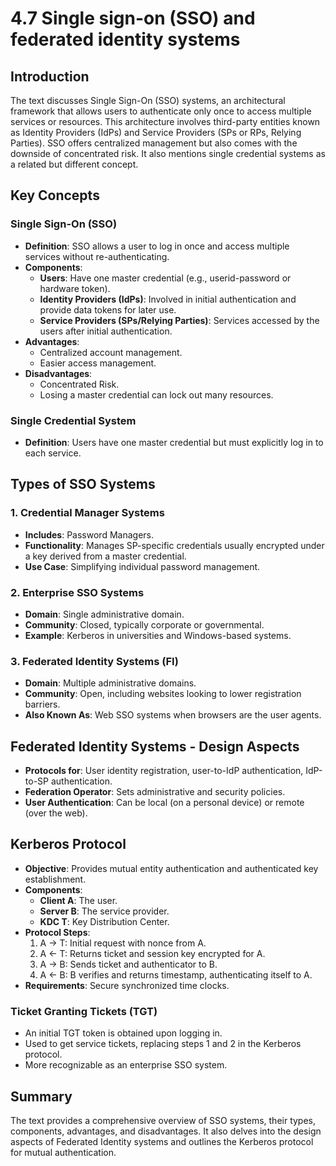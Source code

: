 # 4.7 Single sign-on (SSO) and federated identity systems

## Introduction
The text discusses Single Sign-On (SSO) systems, an architectural framework that allows users to authenticate only once to access multiple services or resources. This architecture involves third-party entities known as Identity Providers (IdPs) and Service Providers (SPs or RPs, Relying Parties). SSO offers centralized management but also comes with the downside of concentrated risk. It also mentions single credential systems as a related but different concept.

## Key Concepts

### Single Sign-On (SSO)
- **Definition**: SSO allows a user to log in once and access multiple services without re-authenticating.
- **Components**:
  - **Users**: Have one master credential (e.g., userid-password or hardware token).
  - **Identity Providers (IdPs)**: Involved in initial authentication and provide data tokens for later use.
  - **Service Providers (SPs/Relying Parties)**: Services accessed by the users after initial authentication.
- **Advantages**:
  - Centralized account management.
  - Easier access management.
- **Disadvantages**:
  - Concentrated Risk.
  - Losing a master credential can lock out many resources.

### Single Credential System
- **Definition**: Users have one master credential but must explicitly log in to each service.

## Types of SSO Systems

### 1. Credential Manager Systems
- **Includes**: Password Managers.
- **Functionality**: Manages SP-specific credentials usually encrypted under a key derived from a master credential.
- **Use Case**: Simplifying individual password management.

### 2. Enterprise SSO Systems
- **Domain**: Single administrative domain.
- **Community**: Closed, typically corporate or governmental.
- **Example**: Kerberos in universities and Windows-based systems.

### 3. Federated Identity Systems (FI)
- **Domain**: Multiple administrative domains.
- **Community**: Open, including websites looking to lower registration barriers.
- **Also Known As**: Web SSO systems when browsers are the user agents.

## Federated Identity Systems - Design Aspects
- **Protocols for**: User identity registration, user-to-IdP authentication, IdP-to-SP authentication.
- **Federation Operator**: Sets administrative and security policies.
- **User Authentication**: Can be local (on a personal device) or remote (over the web).

## Kerberos Protocol
- **Objective**: Provides mutual entity authentication and authenticated key establishment.
- **Components**:
  - **Client A**: The user.
  - **Server B**: The service provider.
  - **KDC T**: Key Distribution Center.
- **Protocol Steps**:
  1. A → T: Initial request with nonce from A.
  2. A ← T: Returns ticket and session key encrypted for A.
  3. A → B: Sends ticket and authenticator to B.
  4. A ← B: B verifies and returns timestamp, authenticating itself to A.
- **Requirements**: Secure synchronized time clocks.

### Ticket Granting Tickets (TGT)
- An initial TGT token is obtained upon logging in.
- Used to get service tickets, replacing steps 1 and 2 in the Kerberos protocol.
- More recognizable as an enterprise SSO system.

## Summary
The text provides a comprehensive overview of SSO systems, their types, components, advantages, and disadvantages. It also delves into the design aspects of Federated Identity systems and outlines the Kerberos protocol for mutual authentication.

